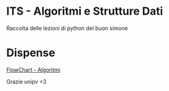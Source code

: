 # ITS - Algoritmi e Strutture Dati

Raccolta delle lezioni di python del buon simone




# Dispense

[FlowChart - Algoritmi](https://robot.unipv.it/toolleeo/teaching/docs_fdi/fdi_flowchart.pdf)


Grazie unipv <3
